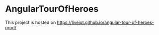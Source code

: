 # AngularTourOfHeroes

This project is hosted on https://liveiot.github.io/angular-tour-of-heroes-prod/


